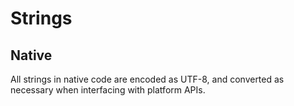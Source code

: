 # Strings

## Native

All strings in native code are encoded as UTF-8, and converted as necessary when interfacing with platform APIs.